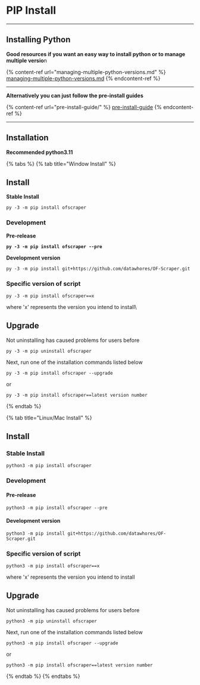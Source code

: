 # PIP Install

***

## Installing Python

**Good resources if you want an easy way to install python or to manage multiple versio**n

{% content-ref url="managing-multiple-python-versions.md" %}
[managing-multiple-python-versions.md](managing-multiple-python-versions.md)
{% endcontent-ref %}

***

**Alternatively you can just follow the pre-install guides**

{% content-ref url="pre-install-guide/" %}
[pre-install-guide](pre-install-guide/)
{% endcontent-ref %}

***

## Installation

**Recommended python3.11**

{% tabs %}
{% tab title="Window Install" %}
## **Install**

**Stable Install**

```
py -3 -m pip install ofscraper
```

### Development



**Pre-release**

<pre><code><strong>py -3 -m pip install ofscraper --pre
</strong></code></pre>

**Development version**

```
py -3 -m pip install git+https://github.com/datawhores/OF-Scraper.git 
```

### **Specific version of script**

```
py -3 -m pip install ofscraper==x
```

where 'x' represents the version you intend to install\


## Upgrade

Not uninstalling has caused problems for users before

```
py -3 -m pip uninstall ofscraper
```

Next, run one of the installation commands listed below

```
py -3 -m pip install ofscraper --upgrade
```

or

```
py -3 -m pip install ofscraper==latest version number
```
{% endtab %}

{% tab title="Linux/Mac Install" %}
## Install

### **Stable Install**

```
python3 -m pip install ofscraper
```

### Development

#### Pre-release

```
python3 -m pip install ofscraper --pre
```

#### **Development version**

```
python3 -m pip install git+https://github.com/datawhores/OF-Scraper.git 
```

### **Specific version of script**

```
python3 -m pip install ofscraper==x
```

where 'x' represents the version you intend to install

## Upgrade

Not uninstalling has caused problems for users before

```
python3 -m pip uninstall ofscraper
```

Next, run one of the installation commands listed below

```
python3 -m pip install ofscraper --upgrade
```

or

```
python3 -m pip install ofscraper==latest version number
```
{% endtab %}
{% endtabs %}





####
